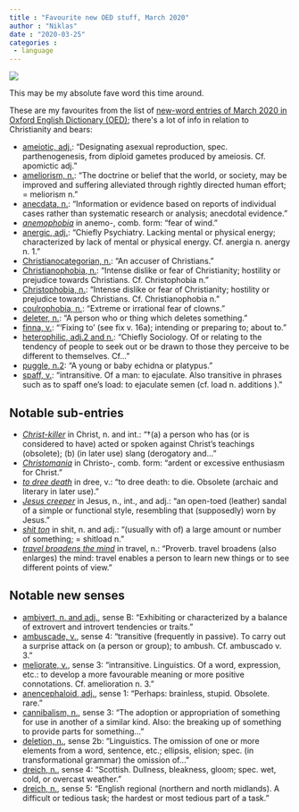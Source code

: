 ```yaml
---
title : "Favourite new OED stuff, March 2020"
author : "Niklas"
date : "2020-03-25"
categories : 
 - language
---
```


![](https://niklasblog.com/wp-content/image-21.png)

This may be my absolute fave word this time around.

These are my favourites from the list of [ne](https://public.oed.com/updates/new-words-list-january-2020/)[w-word entries of March 2020 in Oxford English Dictionary (OED)](https://public.oed.com/updates/new-words-list-march-2020/); there's a lot of info in relation to Christianity and bears:

- [ameiotic, adj.](https://www.oed.com/view/Entry/86694646): “Designating asexual reproduction, spec. parthenogenesis, from diploid gametes produced by ameiosis. Cf. apomictic adj.”
- [ameliorism, n.](https://www.oed.com/view/Entry/86320260): “The doctrine or belief that the world, or society, may be improved and suffering alleviated through rightly directed human effort; = meliorism n.”
- [anecdata, n.](https://www.oed.com/view/Entry/82246007): “Information or evidence based on reports of individual cases rather than systematic research or analysis; anecdotal evidence.”
- [_anemophobia_](https://www.oed.com/view/Entry/248654#eid12071801) in anemo-, comb. form: “fear of wind.”
- [anergic, adj.](https://www.oed.com/view/Entry/248659): “Chiefly Psychiatry. Lacking mental or physical energy; characterized by lack of mental or physical energy. Cf. anergia n. anergy n. 1.”
- [Christianocategorian, n.](https://www.oed.com/view/Entry/85199991): “An accuser of Christians.”
- [Christianophobia, n.](https://www.oed.com/view/Entry/82447373): “Intense dislike or fear of Christianity; hostility or prejudice towards Christians. Cf. Christophobia n.”
- [Christophobia, n.](https://www.oed.com/view/Entry/82447310): “Intense dislike or fear of Christianity; hostility or prejudice towards Christians. Cf. Christianophobia n.”
- [coulrophobia, n.](https://www.oed.com/view/Entry/86624424): “Extreme or irrational fear of clowns.”
- [deleter, n.](https://www.oed.com/view/Entry/82122662): “A person who or thing which deletes something.”
- [finna, v.](https://www.oed.com/view/Entry/86651543): “‘Fixing to’ (see fix v. 16a); intending or preparing to; about to.”
- [heterophilic, adj.2 and n.](https://www.oed.com/view/Entry/86642786): “Chiefly Sociology. Of or relating to the tendency of people to seek out or be drawn to those they perceive to be different to themselves. Cf…”
- [puggle, n.2](https://www.oed.com/view/Entry/85889509): “A young or baby echidna or platypus.”
- [spaff, v.](https://www.oed.com/view/Entry/86507742): “intransitive. Of a man: to ejaculate. Also transitive in phrases such as to spaff one’s load: to ejaculate semen (cf. load n. additions ).”

## Notable sub-entries

- [_Christ-killer_](https://www.oed.com/view/Entry/32427#eid1266661540) in Christ, n. and int.: “†(a) a person who has (or is considered to have) acted or spoken against Christ’s teachings (obsolete); (b) (in later use) slang (derogatory and…”
- [_Christomania_](https://www.oed.com/view/Entry/32487#eid1279996980) in Christo-, comb. form: “ardent or excessive enthusiasm for Christ.”
- [_to dree death_](https://www.oed.com/view/Entry/57640#eid1293664550) in dree, v.: “to dree death: to die. Obsolete (archaic and literary in later use).”
- [_Jesus creeper_](https://www.oed.com/view/Entry/101162#eid1297924280) in Jesus, n., int., and adj.: “an open-toed (leather) sandal of a simple or functional style, resembling that (supposedly) worn by Jesus.”
- [_shit ton_](https://www.oed.com/view/Entry/178328#eid1290829530) in shit, n. and adj.: “(usually with of) a large amount or number of something; = shitload n.”
- [_travel broadens the mind_](https://www.oed.com/view/Entry/205267#eid1266242780) in travel, n.: “Proverb. travel broadens (also enlarges) the mind: travel enables a person to learn new things or to see different points of view.”

## Notable new senses

- [ambivert, n. and adj.](https://www.oed.com/view/Entry/85731010#eid1283101710), sense B: “Exhibiting or characterized by a balance of extrovert and introvert tendencies or traits.”
- [ambuscade, v.](https://www.oed.com/view/Entry/6253#eid5448711), sense 4: “transitive (frequently in passive). To carry out a surprise attack on (a person or group); to ambush. Cf. ambuscado v. 3.”
- [meliorate, v.](https://www.oed.com/view/Entry/6282#eid1266661850), sense 3: “intransitive. Linguistics. Of a word, expression, etc.: to develop a more favourable meaning or more positive connotations. Cf. amelioration n. 3.”
- [anencephaloid, adj.](https://www.oed.com/view/Entry/7409#eid1291587540), sense 1: “Perhaps: brainless, stupid. Obsolete. rare.”
- [cannibalism, n.](https://www.oed.com/view/Entry/27107#eid1291421800), sense 3: “The adoption or appropriation of something for use in another of a similar kind. Also: the breaking up of something to provide parts for something…”
- [deletion, n.](https://www.oed.com/view/Entry/49330#eid1287755180), sense 2b: “Linguistics. The omission of one or more elements from a word, sentence, etc.; ellipsis, elision; spec. (in transformational grammar) the omission of…”
- [dreich, n.](https://www.oed.com/view/Entry/57654#eid1295314160), sense 4: “Scottish. Dullness, bleakness, gloom; spec. wet, cold, or overcast weather.”
- [dreich, n.](https://www.oed.com/view/Entry/57654#eid1295475370), sense 5: “English regional (northern and north midlands). A difficult or tedious task; the hardest or most tedious part of a task.”
